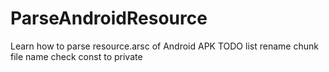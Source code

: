 # ParseAndroidResource
Learn how to parse resource.arsc of Android APK
TODO list
rename chunk file name
check const to private
